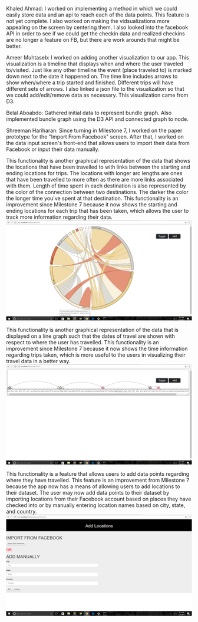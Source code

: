 Khaled Ahmad: I worked on implementing a method in which we could easily store data and an api to reach each of the data points. This feature is not yet complete. I also worked on making the vidsualizations more appealing on the screen by centering them. I also looked into the facebook API in order to see if we could get the checkin data and realized checkins are no longer a feature on FB, but there are work arounds that might be better.

Ameer Muhtaseb: I worked on adding another visualization to our app. This visualization is a timeline that displays when and
where the user traveled to/visited. Just like any other timeline the event (place traveled to) is marked down next to the date
it happened on. The time line includes arrows to show when/where a trip started and finished. Different trips will have
different sets of arrows. I also linked a json file to the visualization so that we could add/edit/remove data as necessary.
This visualization came from D3.

Belal Aboabdo: Gathered initial data to represent bundle graph. Also implemented bundle graph using the D3 API and connected graph to node. 

Shreeman Hariharan: Since turning in Milestone 7, I worked on the paper prototype for the "Import From Facebook" screen. After that,
I worked on the data input screen's front-end that allows users to import their data from Facebook or input their data manually.

This functionality is another graphical representation of the data that shows the locations that have been travelled to with
links between the starting and ending locations for trips. The locations with longer arc lengths are ones that have been travelled
to more often as there are more links associated with them. Length of time spent in each destination is also represented by the color of the connection between two destinations. The darker the color the longer time you've spent at that destination. This functionality is an improvement since Milestone 7 because it
now shows the starting and ending locations for each trip that has been taken, which allows the user to track more information
regarding their data.
![alt tag](https://github.com/ameezus/cogs121/blob/master/circle%20graph.PNG)

This functionality is another graphical representation of the data that is displayed on a line graph such that the dates of
travel are shown with respect to where the user has travelled. This functionality is an improvement since Milestone 7 because it
now shows the time information regarding trips taken, which is more useful to the users in visualizing their travel data in a 
better way.
![alt tag](https://github.com/ameezus/cogs121/blob/master/line%20graph.PNG)

This functionality is a feature that allows users to add data points regarding where they have travelled. This feature is an improvement
from Milestone 7 because the app now has a means of allowing users to add locations to their dataset. The user may now add data 
points to their dataset by importing locations from their Facebook account based on places they have checked into or by 
manually entering location names based on city, state, and country.
![alt tag](https://github.com/ameezus/cogs121/blob/master/add%20locations.PNG)

